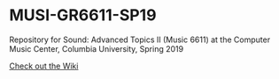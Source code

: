 # MUSI-GR6611-SP19
Repository for Sound: Advanced Topics II (Music 6611) at the Computer Music Center, Columbia University, Spring 2019

[Check out the Wiki](../../wiki)
